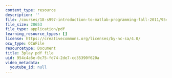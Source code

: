```yaml
---
content_type: resource
description: ''
file: /courses/18-s997-introduction-to-matlab-programming-fall-2011/954c4a6e0c75fd742de7cc35390f620a_OisFNNzz3xQ.pdf
file_size: 20653
file_type: application/pdf
learning_resource_types: []
license: https://creativecommons.org/licenses/by-nc-sa/4.0/
ocw_type: OCWFile
resourcetype: Document
title: 3play pdf file
uid: 954c4a6e-0c75-fd74-2de7-cc35390f620a
video_metadata:
  youtube_id: null
---
```

